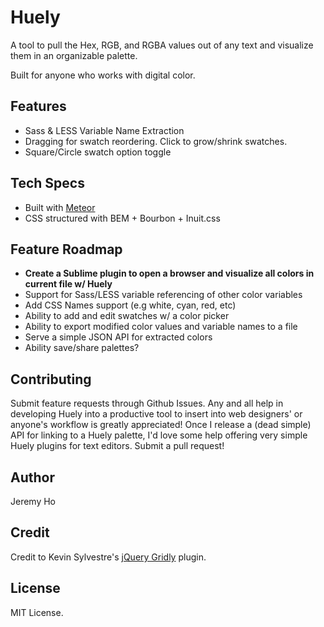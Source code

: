 Huely
=====

A tool to pull the Hex, RGB, and RGBA values out of any text and visualize them in an organizable palette.

Built for anyone who works with digital color.

## Features
- Sass & LESS Variable Name Extraction
- Dragging for swatch reordering. Click to grow/shrink swatches.
- Square/Circle swatch option toggle

## Tech Specs
- Built with [Meteor](https://www.meteor.com/)
- CSS structured with BEM + Bourbon + Inuit.css

## Feature Roadmap
- **Create a Sublime plugin to open a browser and visualize all colors in current file w/ Huely**
- Support for Sass/LESS variable referencing of other color variables
- Add CSS Names support (e.g white, cyan, red, etc)
- Ability to add and edit swatches w/ a color picker
- Ability to export modified color values and variable names to a file
- Serve a simple JSON API for extracted colors
- Ability save/share palettes?

## Contributing

Submit feature requests through Github Issues.
Any and all help in developing Huely into a productive tool to insert into web designers' or anyone's workflow is greatly appreciated!
Once I release a (dead simple) API for linking to a Huely palette, I'd love some help offering very simple Huely plugins for text editors.
Submit a pull request!

## Author

Jeremy Ho

## Credit
Credit to Kevin Sylvestre's [jQuery Gridly](https://github.com/ksylvest/jquery-gridly) plugin.

## License

MIT License.


